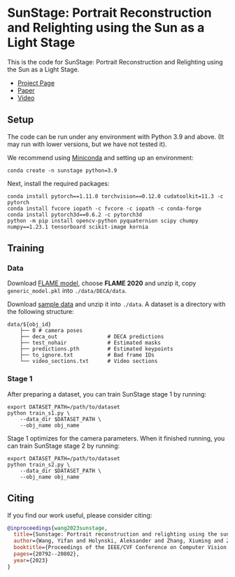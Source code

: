 # SunStage: Portrait Reconstruction and Relighting using the Sun as a Light Stage

This is the code for SunStage: Portrait Reconstruction and Relighting using the Sun as a Light Stage.

 * [Project Page](https://sunstage.cs.washington.edu)
 * [Paper](https://arxiv.org/abs/2204.03648)
 * [Video](https://www.youtube.com/watch?v=ZbEKvIpwYEs)

## Setup
The code can be run under any environment with Python 3.9 and above.
(It may run with lower versions, but we have not tested it).

We recommend using [Miniconda](https://docs.conda.io/en/latest/miniconda.html) and setting up an environment:

    conda create -n sunstage python=3.9

Next, install the required packages:

    conda install pytorch==1.11.0 torchvision==0.12.0 cudatoolkit=11.3 -c pytorch
    conda install fvcore iopath -c fvcore -c iopath -c conda-forge
    conda install pytorch3d==0.6.2 -c pytorch3d
    python -m pip install opencv-python pyquaternion scipy chumpy numpy==1.23.1 tensorboard scikit-image kornia

## Training
### Data
Download [FLAME model](https://flame.is.tue.mpg.de/download.php), choose **FLAME 2020** and unzip it, copy
`generic_model.pkl` into `./data/DECA/data`.  

Download [sample data](https://drive.google.com/file/d/1kyNpmGKCYWZ46osHOA-WzW5HCNAcgDA1/view?usp=sharing) and unzip it into `./data`.
A dataset is a directory with the following structure:

    data/${obj_id}
        ├── 0 # camera poses
        ├── deca_out                # DECA predictions
        ├── test_nohair             # Estimated masks
        ├── predictions.pth         # Estimated keypoints
        ├── to_ignore.txt           # Bad frame IDs
        └── video_sections.txt      # Video sections

### Stage 1
After preparing a dataset, you can train SunStage stage 1 by running:

    export DATASET_PATH=/path/to/dataset
    python train_s1.py \
        --data_dir $DATASET_PATH \
        --obj_name obj_name

Stage 1 optimizes for the camera parameters. When it finished running, you can train SunStage stage 2 by running:

    export DATASET_PATH=/path/to/dataset
    python train_s2.py \
        --data_dir $DATASET_PATH \
        --obj_name obj_name

## Citing
If you find our work useful, please consider citing:
```BibTeX
@inproceedings{wang2023sunstage,
  title={Sunstage: Portrait reconstruction and relighting using the sun as a light stage},
  author={Wang, Yifan and Holynski, Aleksander and Zhang, Xiuming and Zhang, Xuaner},
  booktitle={Proceedings of the IEEE/CVF Conference on Computer Vision and Pattern Recognition},
  pages={20792--20802},
  year={2023}
}
```
